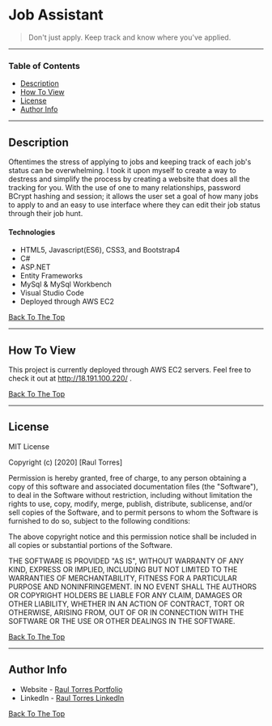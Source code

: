 # Job Assistant


> Don't just apply. Keep track and know where you've applied.

---

### Table of Contents

- [Description](#description)
- [How To View](#how-to-view)
- [License](#license)
- [Author Info](#author-info)

---

## Description

Oftentimes the stress of applying to jobs and keeping track of each job's status can be overwhelming. I took it upon myself to create a way to destress and simplify the process by creating a website that does all the tracking for you. With the use of one to many relationships, password BCrypt hashing and session; it allows the user set a goal of how many jobs to apply to and an easy to use interface where they can edit their job status through their job hunt.

#### Technologies

- HTML5, Javascript(ES6), CSS3, and Bootstrap4
- C#
- ASP.NET
- Entity Frameworks
- MySql & MySql Workbench
- Visual Studio Code
- Deployed through AWS EC2

[Back To The Top](#Job-Assistant)

---

## How To View

This project is currently deployed through AWS EC2 servers. Feel free to check it out at http://18.191.100.220/ .

[Back To The Top](#Job-Assistant)

---


## License

MIT License

Copyright (c) [2020] [Raul Torres]

Permission is hereby granted, free of charge, to any person obtaining a copy
of this software and associated documentation files (the "Software"), to deal
in the Software without restriction, including without limitation the rights
to use, copy, modify, merge, publish, distribute, sublicense, and/or sell
copies of the Software, and to permit persons to whom the Software is
furnished to do so, subject to the following conditions:

The above copyright notice and this permission notice shall be included in all
copies or substantial portions of the Software.

THE SOFTWARE IS PROVIDED "AS IS", WITHOUT WARRANTY OF ANY KIND, EXPRESS OR
IMPLIED, INCLUDING BUT NOT LIMITED TO THE WARRANTIES OF MERCHANTABILITY,
FITNESS FOR A PARTICULAR PURPOSE AND NONINFRINGEMENT. IN NO EVENT SHALL THE
AUTHORS OR COPYRIGHT HOLDERS BE LIABLE FOR ANY CLAIM, DAMAGES OR OTHER
LIABILITY, WHETHER IN AN ACTION OF CONTRACT, TORT OR OTHERWISE, ARISING FROM,
OUT OF OR IN CONNECTION WITH THE SOFTWARE OR THE USE OR OTHER DEALINGS IN THE
SOFTWARE.

[Back To The Top](#Job-Assistant)

---

## Author Info

- Website - [Raul Torres Portfolio](www.rauldev.com)
- LinkedIn - [Raul Torres LinkedIn](https://www.linkedin.com/in/raul%E2%80%94torres/)

[Back To The Top](#Job-Assistant)
